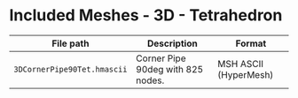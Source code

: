 # Included Meshes - 3D - Tetrahedron

|File path|Description|Format|
|---|---|---|
|`3DCornerPipe90Tet.hmascii`|Corner Pipe 90deg with 825 nodes.|MSH ASCII (HyperMesh)|
